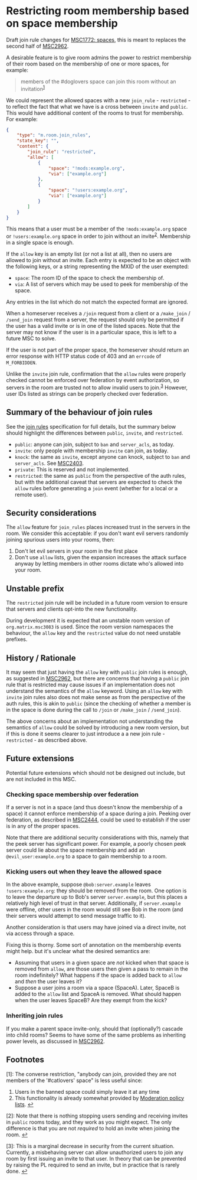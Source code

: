 # Restricting room membership based on space membership

Draft join rule changes for [MSC1772: spaces](https://github.com/matrix-org/matrix-doc/pull/1772),
this is meant to replaces the second half of [MSC2962](https://github.com/matrix-org/matrix-doc/pull/2962/).

A desirable feature is to give room admins the power to restrict membership of
their room based on the membership of one or more spaces, for example:

> members of the #doglovers space can join this room without an invitation<sup id="a1">[1](#f1)</sup>

We could represent the allowed spaces with a new `join_rule` - `restricted` - to
reflect  the fact that what we have is a cross between `invite` and `public`. This
would have additional content of the rooms to trust for membership. For example:

```json
{
    "type": "m.room.join_rules",
    "state_key": "",
    "content": {
        "join_rule": "restricted",
        "allow": [
            {
                "space": "!mods:example.org",
                "via": ["example.org"]
            },
            {
                "space": "!users:example.org",
                "via": ["example.org"]
            }
        ]
    }
}
```

This means that a user must be a member of the `!mods:example.org` space or
`!users:example.org` space in order to join without an invite<sup id="a2">[2](#f2)</sup>. Membership in
a single space is enough.

If the `allow` key is an empty list (or not a list at all), then no users are allowed to join without an invite. Each entry is expected to be an object with the
following keys, or a string representing the MXID of the user exempted:

* `space`: The room ID of the space to check the membership of.
* `via`: A list of servers which may be used to peek for membership of the space.

Any entries in the list which do not match the expected format are ignored.

When a homeserver receives a `/join` request from a client or a `/make_join` / `/send_join`
request from a server, the request should only be permitted if the user has a valid
invite or is in one of the listed spaces. Note that the server may not know if the user
is in a particular space, this is left to a future MSC to solve.

If the user is not part of the proper space, the homeserver should return an error response
with HTTP status code of 403 and an `errcode` of `M_FORBIDDEN`.

Unlike the `invite` join rule, confirmation that the `allow` rules were  properly
checked cannot be enforced over federation by event authorization, so servers in
the room are trusted not to allow invalid users to join.<sup id="a3">[3](#f3)</sup>
However, user IDs listed as strings can be properly checked over federation.

## Summary of the behaviour of join rules

See the [join rules](https://matrix.org/docs/spec/client_server/r0.6.1#m-room-join-rules)
specification for full details, but the summary below should highlight the differences
between `public`, `invite`, and `restricted`.

* `public`: anyone can join, subject to `ban` and `server_acls`, as today.
* `invite`: only people with membership `invite` can join, as today.
* `knock`: the same as `invite`, except anyone can knock, subject to `ban` and
  `server_acls`. See [MSC2403](https://github.com/matrix-org/matrix-doc/pull/2403).
* `private`: This is reserved and not implemented. 
* `restricted`: the same as `public` from the perspective of the auth rules, but
  with the additional caveat that servers are expected to check the `allow` rules
  before generating a `join` event (whether for a local or a remote user).

## Security considerations

The `allow` feature for `join_rules` places increased trust in the servers in the
  room. We consider this acceptable: if you don't want evil servers randomly
  joining spurious users into your rooms, then:

1. Don't let evil servers in your room in the first place
2. Don't use `allow` lists, given the expansion increases the attack surface anyway by letting members in other rooms dictate who's allowed into your room.

## Unstable prefix

The `restricted` join rule will be included in a future room version to ensure
that servers and clients opt-into the new functionality.

During development it is expected that an unstable room version of
`org.matrix.msc3083` is used. Since the room version namespaces the behaviour,
the `allow` key and the `restricted` value do not need unstable prefixes.

## History / Rationale

It may seem that just having the `allow` key with `public` join rules is enough,
as suggested in [MSC2962](https://github.com/matrix-org/matrix-doc/pull/2962/),
but there are concerns that having a `public` join rule that is restricted may
cause issues if an implementation does not understand the semantics of the `allow`
keyword. Using an `allow` key with `invite` join rules also does not make sense as
from the perspective of the auth rules, this is akin to `public` (since the checking
of whether a member is in the space is done during the call to `/join`
or `/make_join` / `/send_join`).

The above concerns about an implementation not understanding the semantics of `allow`
could be solved by introducing a new room version, but if this is done it seems clearer
to just introduce a a new join rule - `restricted` - as described above.

## Future extensions

Potential future extensions which should not be designed out
include, but are not included in this MSC.

### Checking space membership over federation

If a server is not in a space (and thus doesn't know the membership of a space) it
cannot enforce membership of a space during a join. Peeking over federation,
as described in [MSC2444](https://github.com/matrix-org/matrix-doc/pull/2444),
could be used to establish if the user is in any of the proper spaces.

Note that there are additional security considerations with this, namely that
the peek server has significant power. For example, a poorly chosen peek
server could lie about the space membership and add an `@evil_user:example.org`
to a space to gain membership to a room.

### Kicking users out when they leave the allowed space

In the above example, suppose `@bob:server.example` leaves `!users:example.org`:
they should be removed from the room. One option is to leave the departure up
to Bob's server `server.example`, but this places a relatively high level of trust
in that server. Additionally, if `server.example` were offline, other users in
the room would still see Bob in the room (and their servers would attempt to
send message traffic to it).

Another consideration is that users may have joined via a direct invite, not via access through a space.

Fixing this is thorny. Some sort of annotation on the membership events might
help. but it's unclear what the desired semantics are:

* Assuming that users in a given space are *not* kicked when that space is
  removed from `allow`, are those users then given a pass to remain
  in the room indefinitely? What happens if the space is added back to
  `allow` and *then* the user leaves it?
* Suppose a user joins a room via a space (SpaceA). Later, SpaceB is added to
  the `allow` list and SpaceA is removed. What should happen when the
  user leaves SpaceB? Are they exempt from the kick?

### Inheriting join rules

If you make a parent space invite-only, should that (optionally?) cascade into
child rooms? Seems to have some of the same problems as inheriting power levels, as discussed in [MSC2962](https://github.com/matrix-org/matrix-doc/pull/2962).

## Footnotes

<a id="f1"/>[1]: The converse restriction, "anybody can join, provided they are not members
of the '#catlovers' space" is less useful since:

1. Users in the banned space could simply leave it at any time
2. This functionality is already somewhat provided by [Moderation policy lists](https://matrix.org/docs/spec/client_server/r0.6.1#moderation-policy-lists). [↩](#a1)

<a id="f2"/>[2]: Note that there is nothing stopping users sending and
receiving invites in `public` rooms today, and they work as you might expect.
The only difference is that you are not *required* to hold an invite when
joining the room. [↩](#a2)

<a id="f3"/>[3]: This is a marginal decrease in security from the current
situation. Currently, a misbehaving server can allow  unauthorized users to join
any room by first issuing an invite to that user. In theory that can be
prevented by raising the PL required to send an invite, but in practice that is
rarely done. [↩](#a2)
